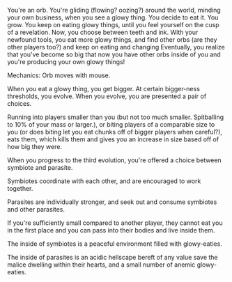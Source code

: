 You're an orb. You're gliding (flowing? oozing?) around the world, minding your own business, when you see a glowy thing.
You decide to eat it.
You grow.
You keep on eating glowy things, until you feel yourself on the cusp of a revelation.
Now, you choose between teeth and ink.
With your newfound tools, you eat more glowy things, and find other orbs (are they other players too?) and keep on eating and changing
Eventually, you realize that you've become so big that now you have other orbs inside of you and you're producing your own glowy things!

Mechanics:
Orb moves with mouse.

When you eat a glowy thing, you get bigger. At certain bigger-ness thresholds, you evolve. When you evolve, you are presented a pair of choices.

Running into players smaller than you (but not too much smaller. Spitballing to 10% of your mass or larger.), or biting players of a comparable size to you (or does biting let you eat chunks off of bigger players when careful?), eats them, which kills them and gives you an increase in size based off of how big they were.

When you progress to the third evolution, you're offered a choice between symbiote and parasite.

Symbiotes coordinate with each other, and are encouraged to work together.

Parasites are individually stronger, and seek out and consume symbiotes and other parasites.

If you're sufficiently small compared to another player, they cannot eat you in the first place and you can pass into their bodies and live inside them.

The inside of symbiotes is a peaceful environment filled with glowy-eaties.

The inside of parasites is an acidic hellscape bereft of any value save the malice dwelling within their hearts, and a small number of anemic glowy-eaties.